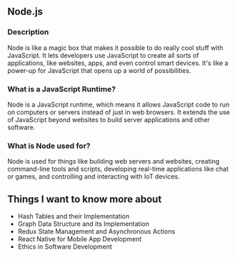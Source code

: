 ## Node.js

### Description
Node is like a magic box that makes it possible to do really cool stuff with JavaScript. It lets developers use JavaScript to create all sorts of applications, like websites, apps, and even control smart devices. It's like a power-up for JavaScript that opens up a world of possibilities.

### What is a JavaScript Runtime?
Node is a JavaScript runtime, which means it allows JavaScript code to run on computers or servers instead of just in web browsers. It extends the use of JavaScript beyond websites to build server applications and other software.

### What is Node used for?
Node is used for things like building web servers and websites, creating command-line tools and scripts, developing real-time applications like chat or games, and controlling and interacting with IoT devices.

## Things I want to know more about

- Hash Tables and their Implementation
- Graph Data Structure and its Implementation
- Redux State Management and Asynchronous Actions
- React Native for Mobile App Development
- Ethics in Software Development
